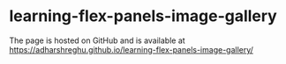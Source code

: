 # learning-flex-panels-image-gallery
The page is hosted on GitHub and is available at https://adharshreghu.github.io/learning-flex-panels-image-gallery/
